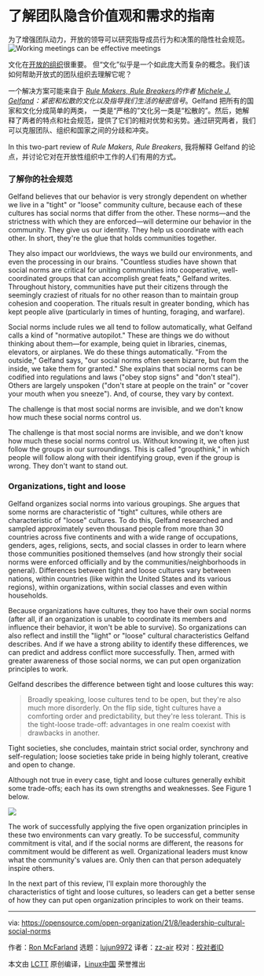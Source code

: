 [#]: subject: "A guide to understanding your team's implicit values and needs"
[#]: via: "https://opensource.com/open-organization/21/8/leadership-cultural-social-norms"
[#]: author: "Ron McFarland https://opensource.com/users/ron-mcfarland"
[#]: collector: "lujun9972"
[#]: translator: "zz-air"
[#]: reviewer: " "
[#]: publisher: " "
[#]: url: " "

了解团队隐含价值观和需求的指南
======
为了增强团队动力，开放的领导可以研究指导成员行为和决策的隐性社会规范。
![Working meetings can be effective meetings][1]

文化在[开放的组织][2]很重要。 但“文化”似乎是一个如此庞大而复杂的概念。我们该如何帮助开放式的团队组织去理解它呢？

一个解决方案可能来自于 [_Rule Makers, Rule Breakers_][4]_的作者 [Michele J. Gelfand][3]：紧密和松散的文化以及指导我们生活的秘密信号_。Gelfand 把所有的国家和文化分成简单的两类， 一类是“严格的”文化另一类是“松散的”。然后，她解释了两者的特点和社会规范，提供了它们的相对优势和劣势。通过研究两者，我们可以克服团队、组织和国家之间的分歧和冲突。

In this two-part review of _Rule Makers, Rule Breakers_, 我将解释 Gelfand 的论点，并讨论它对在开放性组织中工作的人们有用的方式。

### 了解你的社会规范

Gelfand believes that our behavior is very strongly dependent on whether we live in a "tight" or "loose" community culture, because each of these cultures has social norms that differ from the other. These norms—and the strictness with which they are enforced—will determine our behavior in the community. They give us our identity. They help us coordinate with each other. In short, they're the glue that holds communities together.

They also impact our worldviews, the ways we build our environments, and even the processing in our brains. "Countless studies have shown that social norms are critical for uniting communities into cooperative, well-coordinated groups that can accomplish great feats," Gelfand writes. Throughout history, communities have put their citizens through the seemingly craziest of rituals for no other reason than to maintain group cohesion and cooperation. The rituals result in greater bonding, which has kept people alive (particularly in times of hunting, foraging, and warfare).

Social norms include rules we all tend to follow automatically, what Gelfand calls a kind of "normative autopilot." These are things we do without thinking about them—for example, being quiet in libraries, cinemas, elevators, or airplanes. We do these things automatically. "From the outside," Gelfand says, "our social norms often seem bizarre, but from the inside, we take them for granted." She explains that social norms can be codified into regulations and laws ("obey stop signs" and "don't steal"). Others are largely unspoken ("don't stare at people on the train" or "cover your mouth when you sneeze"). And, of course, they vary by context.

The challenge is that most social norms are invisible, and we don't know how much these social norms control us.

The challenge is that most social norms are invisible, and we don't know how much these social norms control us. Without knowing it, we often just follow the groups in our surroundings. This is called "groupthink," in which people will follow along with their identifying group, even if the group is wrong. They don't want to stand out.

### Organizations, tight and loose

Gelfand organizes social norms into various groupings. She argues that some norms are characteristic of "tight" cultures, while others are characteristic of "loose" cultures. To do this, Gelfand researched and sampled approximately seven thousand people from more than 30 countries across five continents and with a wide range of occupations, genders, ages, religions, sects, and social classes in order to learn where those communities positioned themselves (and how strongly their social norms were enforced officially and by the communities/neighborhoods in general). Differences between tight and loose cultures vary between nations, within countries (like within the United States and its various regions), within organizations, within social classes and even within households.

Because organizations have cultures, they too have their own social norms (after all, if an organization is unable to coordinate its members and influence their behavior, it won't be able to survive). So organizations can also reflect and instill the "light" or "loose" cultural characteristics Gelfand describes. And if we have a strong ability to identify these differences, we can predict and address conflict more successfully. Then, armed with greater awareness of those social norms, we can put open organization principles to work.

Gelfand describes the difference between tight and loose cultures this way:

> Broadly speaking, loose cultures tend to be open, but they're also much more disorderly. On the flip side, tight cultures have a comforting order and predictability, but they're less tolerant. This is the tight-loose trade-off: advantages in one realm coexist with drawbacks in another.

Tight societies, she concludes, maintain strict social order, synchrony and self-regulation; loose societies take pride in being highly tolerant, creative and open to change.

Although not true in every case, tight and loose cultures generally exhibit some trade-offs; each has its own strengths and weaknesses. See Figure 1 below.

![][5]

The work of successfully applying the five open organization principles in these two environments can vary greatly. To be successful, community commitment is vital, and if the social norms are different, the reasons for commitment would be different as well. Organizational leaders must know what the community's values are. Only then can that person adequately inspire others.

In the next part of this review, I'll explain more thoroughly the characteristics of tight and loose cultures, so leaders can get a better sense of how they can put open organization principles to work on their teams.

--------------------------------------------------------------------------------

via: https://opensource.com/open-organization/21/8/leadership-cultural-social-norms

作者：[Ron McFarland][a]
选题：[lujun9972][b]
译者：[zz-air](https://github.com/zz-air)
校对：[校对者ID](https://github.com/校对者ID)

本文由 [LCTT](https://github.com/LCTT/TranslateProject) 原创编译，[Linux中国](https://linux.cn/) 荣誉推出

[a]: https://opensource.com/users/ron-mcfarland
[b]: https://github.com/lujun9972
[1]: https://opensource.com/sites/default/files/styles/image-full-size/public/lead-images/leader-team-laptops-conference-meeting.png?itok=ztoA0E6f (Working meetings can be effective meetings)
[2]: https://theopenorganization.org/definition/
[3]: https://www.michelegelfand.com/
[4]: https://www.michelegelfand.com/rule-makers-rule-breakers
[5]: https://opensource.com/sites/default/files/images/open-org/rule-makers-breakers-1.png
